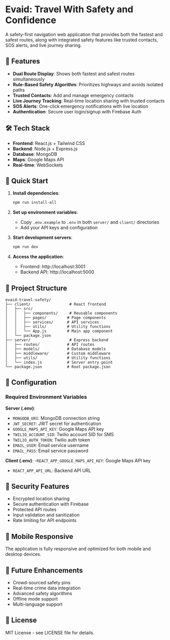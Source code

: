 # Evaid: Travel With Safety and Confidence

A safety-first navigation web application that provides both the fastest and safest routes, along with integrated safety features like trusted contacts, SOS alerts, and live journey sharing.

## 🎯 Features

- **Dual Route Display**: Shows both fastest and safest routes simultaneously
- **Rule-Based Safety Algorithm**: Prioritizes highways and avoids isolated paths
- **Trusted Contacts**: Add and manage emergency contacts
- **Live Journey Tracking**: Real-time location sharing with trusted contacts
- **SOS Alerts**: One-click emergency notifications with live location
- **Authentication**: Secure user login/signup with Firebase Auth

## 🛠️ Tech Stack

- **Frontend**: React.js + Tailwind CSS
- **Backend**: Node.js + Express.js
- **Database**: MongoDB
- **Maps**: Google Maps API
- **Real-time**: WebSockets

## 🚀 Quick Start

1. **Install dependencies**:
   ```bash
   npm run install-all
   ```

2. **Set up environment variables**:
   - Copy `.env.example` to `.env` in both `server/` and `client/` directories
   - Add your API keys and configuration

3. **Start development servers**:
   ```bash
   npm run dev
   ```

4. **Access the application**:
   - Frontend: http://localhost:3001
   - Backend API: http://localhost:5000

## 📁 Project Structure

```
evaid-travel-safety/
├── client/                 # React frontend
│   ├── src/
│   │   ├── components/     # Reusable components
│   │   ├── pages/         # Page components
│   │   ├── services/      # API services
│   │   ├── utils/         # Utility functions
│   │   └── App.js         # Main app component
│   └── package.json
├── server/                 # Express backend
│   ├── routes/            # API routes
│   ├── models/            # Database models
│   ├── middleware/        # Custom middleware
│   ├── utils/             # Utility functions
│   └── index.js           # Server entry point
└── package.json           # Root package.json
```

## 🔧 Configuration

### Required Environment Variables

**Server (.env)**:
- `MONGODB_URI`: MongoDB connection string
- `JWT_SECRET`: JWT secret for authentication
- `GOOGLE_MAPS_API_KEY`: Google Maps API key
- `TWILIO_ACCOUNT_SID`: Twilio account SID for SMS
- `TWILIO_AUTH_TOKEN`: Twilio auth token
- `EMAIL_USER`: Email service username
- `EMAIL_PASS`: Email service password

**Client (.env)**:
-`REACT_APP_GOOGLE_MAPS_API_KEY`: Google Maps API key
- `REACT_APP_API_URL`: Backend API URL

## 🚨 Security Features

- Encrypted location sharing
- Secure authentication with Firebase
- Protected API routes
- Input validation and sanitization
- Rate limiting for API endpoints

## 📱 Mobile Responsive

The application is fully responsive and optimized for both mobile and desktop devices.

## 🔮 Future Enhancements

- Crowd-sourced safety pins
- Real-time crime data integration
- Advanced safety algorithms
- Offline mode support
- Multi-language support

## 📄 License

MIT License - see LICENSE file for details.
